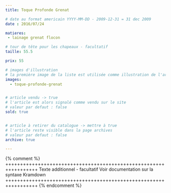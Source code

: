 ```yaml
---
title: Toque Profonde Grenat

# date au format americain YYYY-MM-DD - 2009-12-31 = 31 dec 2009
date : 2016/07/24

matieres:
 - lainage grenat flocon

# tour de tête pour les chapeaux - facultatif
taille: 55.5

prix: 55

# images d'illustration
# la première image de la liste est utilisée comme illustration de l'article dans les pages de listing.
images:
  - toque-profonde-grenat


# article vendu -> true
# l'article est alors signalé comme vendu sur le site
# valeur par defaut : false
sold: true


# article à retirer du catalogue -> mettre à true
# l'article reste visible dans la page archives
# valeur par defaut : false
archive: true

---
```

{% comment %} +++++++++++++++++++++++++++++++++++++++++++++++++++++++++++++++++
              Texte additionnel - facultatif
              Voir documentation sur la syntaxe Kramdown
+++++++++++++++++++++++++++++++++++++++++++++++++++++++++++++++++ {% endcomment %}
